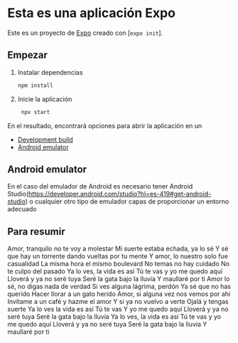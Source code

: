 # Esta es una aplicación Expo 

Este es un proyecto de [Expo](https://expo.dev) creado con [`expo init`].

## Empezar

1. Instalar dependencias

   ```bash
   npm install
   ```

2. Inicie la aplicación

   ```bash
    npx start
   ```

En el resultado, encontrará opciones para abrir la aplicación en un

- [Development build](https://docs.expo.dev/develop/development-builds/introduction/)
- [Android emulator](https://docs.expo.dev/workflow/android-studio-emulator/)

## Android emulator

En el caso del emulador de Android es necesario tener Android Studio(https://developer.android.com/studio?hl=es-419#get-android-studio) o cualquier otro tipo de emulador capas de proporcionar un entorno adecuado

## Para resumir

Amor, tranquilo no te voy a molestar
Mi suerte estaba echada, ya lo sé
Y sé que hay un torrente dando vueltas por tu mente
Y amor, lo nuestro solo fue casualidad
La misma hora el mismo boulevard
No temas no hay cuidado
No te culpo del pasado
Ya lo ves, la vida es así
Tú te vas y yo me quedo aquí
Lloverá y ya no seré tuya
Seré la gata bajo la lluvia
Y maullaré por ti
Amor lo sé, no digas nada de verdad
Si ves alguna lágrima, perdón
Ya sé que no has querido
Hacer llorar a un gato herido
Amor, si alguna vez nos vemos por ahí
Invítame a un café y hazme el amor
Y si ya no vuelvo a verte
Ojalá y tengas suerte
Ya lo ves la vida es así
Tú te vas
Y yo me quedo aquí
Lloverá y ya no seré tuya
Seré la gata bajo la lluvia
Ya lo ves, la vida es así
Tú te vas y yo me quedo aquí
Lloverá y ya no seré tuya
Seré la gata bajo la lluvia
Y maullaré por ti

